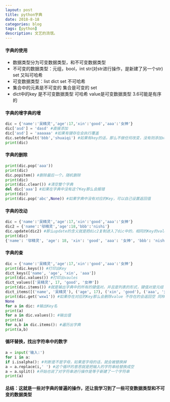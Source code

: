 ```yaml
---
layout: post
title: python字典
date: 2018-8-18
categories: blog
tags: [python]
description: 文艺的流氓。
---
```

#### 字典的使用
* 数据类型分为可变数据类型，和不可变数据类型
* 不可变的数据类型：元组，bool，int str(对str进行操作，是新建了另一个str) set 又叫可哈希
* 可变数据类型：list dict set 不可哈希
* 集合中的元素是不可变的 集合是可变的 set
* dict中的key 是不可变数据类型 可哈希 value是可变数据类型 3.6可能是有序的
#### 字典的增字典的增
```python
dic = {'name':'吴精灵','age':17,'xin':'good','aaa':'女神'}
dic['asd'] = 'dasd' #直接添加
dic['asd'] = 'aaaaaa' #如果有键存在会执行覆盖
dic.setdefault('bbb','shuaiqi') #如果有key的话，那么不做任何改变，没有则添加value
print(dic)
```
#### 字典的删除
```python
print(dic.pop('aaa'))
print(dic)
dic.popitem() #删除最后一个。随机删除
print(dic)
print(dic.clear()) #清空整个字典
del dic['aaa'] #如果在字典中没有这个Key那么会报错
print(dic)
print(dic.pop('abc',None)) #如果字典中没有对应的Key，可以自己设置返回值
```
#### 字典的改动
```python
dic = {'name':'吴精灵','age':17,'xin':'good','aaa':'女神'}
dic2 = {'name':'邬精灵','age':18,'bbb':'nishi'}
dic.update(dic2) #那么update的含义就是把dic2复制进入了dic中的，相同的Key的value会被覆盖
print(dic)
{'name': '邬精灵', 'age': 18, 'xin': 'good', 'aaa': '女神', 'bbb': 'nishi'}
```
#### 字典的查
```python
dic = {'name':'吴精灵','age':17,'xin':'good','aaa':'女神'}
print(dic.keys()) #打印出Key
dict_keys(['name', 'age', 'xin', 'aaa'])
print(dic.values()) #打印出vaules
dict_values(['吴精灵', 17, 'good', '女神'])
print(dic.items()) #就是输出字典中的所有的键值对。并且是列表的形式，键值对是元组
dict_items([('name', '吴精灵'), ('age', 17), ('xin', 'good'), ('aaa', '女神')])
print(dic.get('wxw1')) #如果存在对应的Key那么会删除value 不存在的会返回空 同样也可以自定义vaules
None
for a in dic: #输出Key名
print(a)
for a in dic.values(): #输出值
print(a)
for a,b in dic.items(): #遍历出字典
print(a,b)
```
#### 循环替换，找出字符串中的数字
```python
a = input('输入:')
for i in a:
if i.isalpha(): #判断是不是字母，如果是字母的话，就会被替换掉
a = a.replace(i,' ') #这个循环的意思就是把输入的字符串给替换成空
a = a.split() #开始也说了对字符串进行操作是等于新建了一个字符串
print(a)
```
#### 总结：这就是一些对字典的普遍的操作，还让我学习到了一些可变数据类型和不可变的数据类型